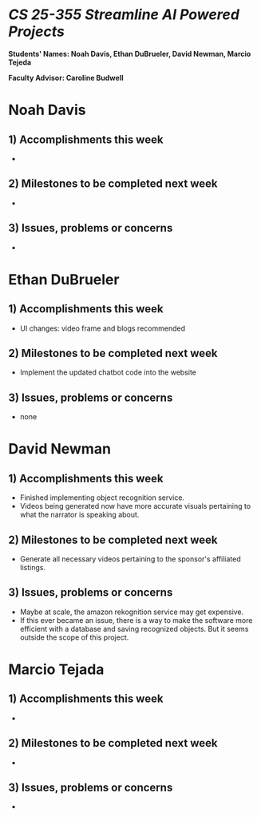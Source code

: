# *CS 25-355 Streamline AI Powered Projects*

**Students' Names: Noah Davis, Ethan DuBrueler, David Newman, Marcio Tejeda**

**Faculty Advisor: Caroline Budwell**

# Noah Davis

## 1) Accomplishments this week ##
   -  

## 2) Milestones to be completed next week ##
   - 

## 3) Issues, problems or concerns ##
   - 

# Ethan DuBrueler

## 1) Accomplishments this week ##
   -  UI changes: video frame and blogs recommended

## 2) Milestones to be completed next week ##
   -  Implement the updated chatbot code into the website

## 3) Issues, problems or concerns ##
   - none

# David Newman

## 1) Accomplishments this week ##
   -  Finished implementing object recognition service.
   -  Videos being generated now have more accurate visuals pertaining to what the narrator is speaking about. 

## 2) Milestones to be completed next week ##
   -  Generate all necessary videos pertaining to the sponsor's affiliated listings.

## 3) Issues, problems or concerns ##
   -  Maybe at scale, the amazon rekognition service may get expensive.
   -  If this ever became an issue, there is a way to make the software more efficient with a database and saving recognized objects. But it seems outside the scope of this project. 



# Marcio Tejada

## 1) Accomplishments this week ##
   -  

## 2) Milestones to be completed next week ##
   -

## 3) Issues, problems or concerns ##
   - 
